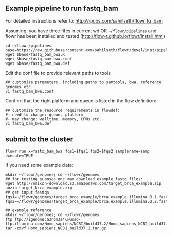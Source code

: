 ## Example pipeline to run fastq_bam

For detailed instructions refer to: http://rpubs.com/sahiilseth/flowr_fq_bam


Assuming, you have three files in current wd OR `~/flowr/pipelines` and 
flowr has been installed and tested (http://flow-r.github.io/flowr/install.html)

```
cd ~/flowr/pipelines
base=https://raw.githubusercontent.com/sahilseth/flowr/devel/inst/pipelines
wget $base/fastq_bam_bwa.R
wget $base/fastq_bam_bwa.conf
wget $base/fastq_bam_bwa.def
```

Edit the conf file to provide relevant paths to tools

```
## customize parameters, including paths to samtools, bwa, reference genomes etc.
vi fastq_bam_bwa.conf
```

Confirm that the right platform and queue is listed in the flow definition:

```
## customize the resource requirements in flowdef:
#- need to change: queue, platform
#- may change: walltime, memory, CPUs etc.
vi fastq_bam_bwa.def
```

## submit to the cluster

```
flowr run x=fastq_bam_bwa fqs1=$fqs1 fqs2=$fqs2 samplename=samp execute=TRUE
```


If you need some example data:

```
mkdir ~/flowr/genomes; cd ~/flowr/genomes
## for testing puposes one may download example fastq files:
wget http://omixon-download.s3.amazonaws.com/target_brca_example.zip
unzip target_brca_example.zip
## get input fastqs
fqs1=~/flowr/genomes/target_brca_example/brca.example.illumina.0.1.fastq
fqs2=~/flowr/genomes/target_brca_example/brca.example.illumina.0.2.fastq

## example reference
mkdir ~/flowr/genomes; cd ~/flowr/genomes
ftp ftp://igenome:G3nom3s4u@ussd-ftp.illumina.com/Homo_sapiens/NCBI/build37.2/Homo_sapiens_NCBI_build37.2.tar.gz
tar -zxvf Homo_sapiens_NCBI_build37.2.tar.gz
```

